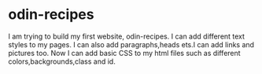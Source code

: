 # odin-recipes
I am trying to build my first website, odin-recipes. I can add different text styles to my pages. I  can also add paragraphs,heads ets.I can add links and pictures  too.
Now I can add basic CSS to my html files such as different colors,backgrounds,class and id.
